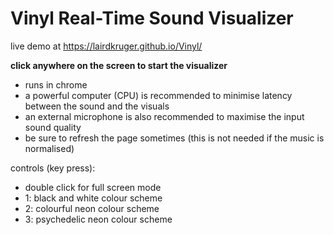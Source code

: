 # Vinyl Real-Time Sound Visualizer
live demo at https://lairdkruger.github.io/Vinyl/ 

**click anywhere on the screen to start the visualizer**
 
- runs in chrome
- a powerful computer (CPU) is recommended to minimise latency between the sound and the visuals
- an external microphone is also recommended to maximise the input sound quality
- be sure to refresh the page sometimes (this is not needed if the music is normalised)

controls (key press):
- double click for full screen mode
- 1: black and white colour scheme
- 2: colourful neon colour scheme
- 3: psychedelic neon colour scheme
